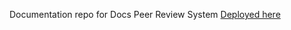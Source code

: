 Documentation repo for Docs Peer Review System
[Deployed here](https://doctorbhatti.github.io/prsdoca)